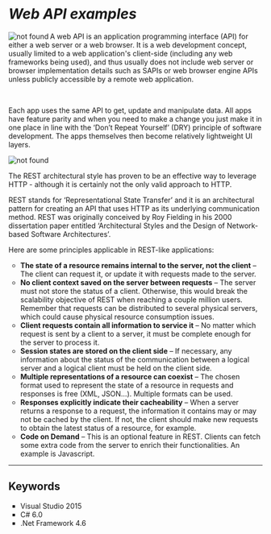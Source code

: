 <h1><i> Web API examples</i></h1>
<img src="http://cybarlab.com/wp-content/uploads/2015/03/webapi.png" alt="not found" title="shaurma" align="left"/>
<p>A web API is an application programming interface (API) for either a web server or a web browser. It is a web development concept, usually limited to a web application's client-side (including any web frameworks being used), and thus usually does not include web server or browser implementation details such as SAPIs or web browser engine APIs unless publicly accessible by a remote web application.</p>
</br>
<p>Each app uses the same API to get, update and manipulate data. All apps have feature parity and when you need to make a change you just make it in one place in line with the ‘Don’t Repeat Yourself’ (DRY) principle of software development. The apps themselves then become relatively lightweight UI layers.</p>
<img src="https://cloud.githubusercontent.com/assets/25085025/25303971/8b01694a-276e-11e7-997e-8510cb31f802.PNG" alt="not found" title="qyabab"/>
<p>The REST architectural style has proven to be an effective way to leverage HTTP - although it is certainly not the only valid approach to HTTP.</p>
<p>REST stands for ‘Representational State Transfer’ and it is an architectural pattern for creating an API that uses HTTP as its underlying communication method. REST was originally conceived by Roy Fielding in his 2000 dissertation paper entitled ‘Architectural Styles and the Design of Network-based Software Architectures’.</p>
<span>Here are some principles applicable in REST-like applications:</span>
<ul type="circle">
<li><b>The state of a resource remains internal to the server, not the client</b> – The client can request it, or update it with requests made to the server.</li>
<li><b>No client context saved on the server between requests</b> – The server must not store the status of a client. Otherwise, this would break the scalability objective of REST when reaching a couple million users. Remember that requests can be distributed to several physical servers, which could cause physical resource consumption issues.</li>
<li><b>Client requests contain all information to service it</b> – No matter which request is sent by a client to a server, it must be complete enough for the server to process it.</li>
<li><b>Session states are stored on the client side</b> – If necessary, any information about the status of the communication between a logical server and a logical client must be held on the client side.</li>
<li><b>Multiple representations of a resource can coexist</b> – The chosen format used to represent the state of a resource in requests and responses is free (XML, JSON…). Multiple formats can be used.</li>
<li><b>Responses explicitly indicate their cacheability</b> – When a server returns a response to a request, the information it contains may or may not be cached by the client. If not, the client should make new requests to obtain the latest status of a resource, for example.</li>
<li><b>Code on Demand</b> – This is an optional feature in REST. Clients can fetch some extra code from the server to enrich their functionalities. An example is Javascript.</li>
</ul>

<hr height="5"/>
<h2>Keywords</h2>
<ul type="square">
  <li>Visual Studio 2015</li>
  <li>C# 6.0</li>
  <li>.Net Framework 4.6</li>
</ul>
